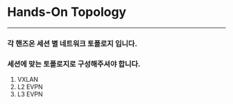 # Hands-On Topology
- - -
### 각 핸즈온 세션 별 네트워크 토폴로지 입니다.
### 세션에 맞는 토폴로지로 구성해주셔야 합니다.

1. VXLAN
2. L2 EVPN
3. L3 EVPN
